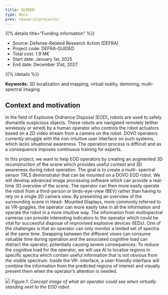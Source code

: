 ```yaml
---
title: GUIDED
type: docs
prev: research/projects/
---
```



{{% details title="Funding information" %}}

- Source: Defense-Related Research Action (DEFRA)
- Project code: DEFRA-GUIDED
- Total cost: 1.9 M€
- Start date: January 1st, 2025
- End date: December 31st, 2027

{{% /details %}}


**Keywords:** 3D localization and mapping, virtual reality, demining, multi-spectral imaging

## Context and motivation

In the field of Explosive Ordnance Disposal (EOD), robots are used to safely dismantle suspicious objects.
These robots are navigated remotely (either wirelessly or wired) by a human operator who controls the
robot actuators based on a 2D video stream from a camera on the robot. DOVO operators currently
struggle with the non-intuitive user interface on such systems, which lacks situational awareness. The
operation process is difficult and as a consequence imposes continuous training for experts.

In this project, we want to help EOD operators by creating an augmented 3D reconstruction of the scene
which provides useful context and 3D awareness during robot operation. The goal is to create a multi-
spectral sensor TRL5 demonstrator that can be mounted on a DOVO EOD robot. We will develop
advanced image processing software which can provide a real-time 3D overview of the scene. The
operator can then more easily operate the robot from a third-person or birds-eye-view (BEV) rather than
having to rely on a single 2D camera view. By presenting an overview of the surrounding scene in Head-
Mounted Displays, more commonly referred to as VR-goggles, the operator can more easily take in all
the information and operate the robot in a more intuitive way. The information from multispectral
cameras can provide interesting indicators to the operator which could be vital for successful disposal of
improvised explosive devices (IEDs). One of the challenges is that an operator can only monitor a limited
set of spectra at the same time. Swapping between the different views can consume valuable time
during operation and the associated cognitive load can distract the operator, potentially causing severe
consequences. To reduce the cognitive load for the operator, we will use AI to localise regions in specific
spectra which contain useful information that is not obvious from the visible spectrum. Inside the VR-
interface, a user-friendly interface will combine the information from the predicted regions of interest
and visually present them when the operator’s attention is needed.

![](/images/guided.png)
*Figure 1: Concept image of what an operator could see when virtually standing next to the EOD robot.*